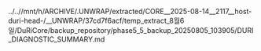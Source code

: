 ../..//mnt/h/ARCHIVE/.UNWRAP/extracted/CORE__2025-08-14__2117__host-duri-head-/__UNWRAP/37cd7f6acf/temp_extract_8월6일/DuRiCore/backup_repository/phase5_5_backup_20250805_103905/DURI_DIAGNOSTIC_SUMMARY.md